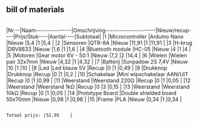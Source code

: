 ## bill of materials
<br />
|Nr.--|Naam---------------|Omschrijving---------------------|Nieuw/recup----|Prijs/Stuk----|Aantal----|Subtotaal|
|1    |Microcontroller	  |Arduino Nano	                    |Nieuw          |5,4	         |1	        |5,4      |
|2	  |Sensoren	          |QTR-8A	                          |Nieuw          |11,91	       |1	        |11,91    |
|3	  |H-brug	            |DRV8833	                        |Nieuw          |1,6	         |1	        |1,6      |
|4	  |Bluetooth module	  |HC-05	                          |Nieuw          |4	           |1	        |4        |
|5	  |Motoren	          |Gear motor 6V - 50:1	            |Nieuw          |7,2	         |2	        |14,4     |
|6	  |Wielen	            |Wielen pair 32x7mm	              |Nieuw          |4,32	         |1	        |4,32     |
|7	  |Batterij	          |Sunpadow 2S 7,4V	                |Nieuw          |10	           |1	        |10       |
|8	  |Led	              |Led blauw 5V	                    |Recup          |0	           |1	        |0,49     |
|9	  |Drukknop	          |Drukknop 	                      |Recup          |0	           |1	        |0,2      |
|10	  |Schakelaar	        |Mini wipschakelaar AAN/UIT	      |Recup          |0	           |1	        |0,99     |
|11	  |Weerstand	        |Weerstand 220Ω	                  |Recup          |0	           |1	        |0,05     | 
|12	  |Weerstand	        |Weerstand 1kΩ	                  |Recup          |0	           |3	        |0,15     |
|13	  |Weerstand	        |Weerstand 10kΩ	                  |Recup          |0	           |1	        |0,05     |
|14	  |Prototype Board    |Double shielded board 50x70mm	  |Nieuw          |0,98	         |1	        |0,98     |
|15	  |Frame	            |PLA	                            |Nieuw          |0,34	         |1	        |0,34     |

                                                                                        Totaal prijs: |52,95    |
                                                                                              
